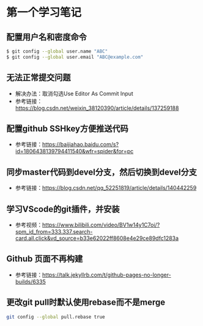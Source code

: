 
# 第一个学习笔记

## 配置用户名和密度命令

```bash
$ git config --global user.name "ABC"
$ git config --global user.email "ABC@example.com"
```

## 无法正常提交问题

- 解决办法：取消勾选Use Editor As Commit Input  
- 参考链接：<https://blog.csdn.net/weixin_38120390/article/details/137259188>

## 配置github SSHkey方便推送代码

- 参考链接：<https://baijiahao.baidu.com/s?id=1806438139794411540&wfr=spider&for=pc>


## 同步master代码到devel分支，然后切换到devel分支

- 参考链接：<https://blog.csdn.net/qq_52251819/article/details/140442259>


## 学习VScode的git插件，并安装

- 参考视频：<https://www.bilibili.com/video/BV1w14y1C7oi/?spm_id_from=333.337.search-card.all.click&vd_source=b33e62022ff8608e4e29ce89dfc1283a>   

## Github 页面不再构建

- 参考链接：<https://talk.jekyllrb.com/t/github-pages-no-longer-builds/6335>

## 更改git pull时默认使用rebase而不是merge

```bash
git config --global pull.rebase true
```


